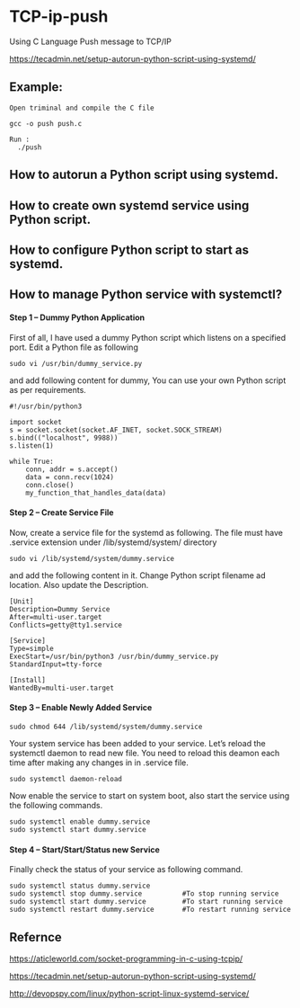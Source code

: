# TCP-ip-push
Using C Language Push message to TCP/IP 

https://tecadmin.net/setup-autorun-python-script-using-systemd/

## Example:
    Open triminal and compile the C file
     
    gcc -o push push.c
    
    Run :
      ./push 
## How to autorun a Python script using systemd. 
## How to create own systemd service using Python script. 
## How to configure Python script to start as systemd. 
## How to manage Python service with systemctl?

#### Step 1 – Dummy Python Application

First of all, I have used a dummy Python script which listens on a specified port. Edit a Python file as following

    sudo vi /usr/bin/dummy_service.py

and add following content for dummy, You can use your own Python script as per requirements.
	
    #!/usr/bin/python3

    import socket
    s = socket.socket(socket.AF_INET, socket.SOCK_STREAM)
    s.bind(("localhost", 9988))
    s.listen(1)

    while True:
        conn, addr = s.accept()
        data = conn.recv(1024)
        conn.close()
        my_function_that_handles_data(data)

#### Step 2 – Create Service File

Now, create a service file for the systemd as following. The file must have .service extension under /lib/systemd/system/ directory

    sudo vi /lib/systemd/system/dummy.service

and add the following content in it. Change Python script filename ad location. Also update the Description.

    [Unit]
    Description=Dummy Service
    After=multi-user.target
    Conflicts=getty@tty1.service

    [Service]
    Type=simple
    ExecStart=/usr/bin/python3 /usr/bin/dummy_service.py
    StandardInput=tty-force

    [Install]
    WantedBy=multi-user.target

#### Step 3 – Enable Newly Added Service
    sudo chmod 644 /lib/systemd/system/dummy.service

Your system service has been added to your service. Let’s reload the systemctl daemon to read new file. You need to reload this deamon each time after making any changes in in .service file.

    sudo systemctl daemon-reload

Now enable the service to start on system boot, also start the service using the following commands.

    sudo systemctl enable dummy.service
    sudo systemctl start dummy.service

#### Step 4 – Start/Start/Status new Service

Finally check the status of your service as following command.

    sudo systemctl status dummy.service
    sudo systemctl stop dummy.service          #To stop running service 
    sudo systemctl start dummy.service         #To start running service 
    sudo systemctl restart dummy.service       #To restart running service 

## Refernce
https://aticleworld.com/socket-programming-in-c-using-tcpip/

https://tecadmin.net/setup-autorun-python-script-using-systemd/

http://devopspy.com/linux/python-script-linux-systemd-service/
